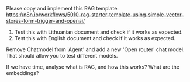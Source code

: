 Please copy and implement this RAG template:
https://n8n.io/workflows/5010-rag-starter-template-using-simple-vector-stores-form-trigger-and-openai/

1. Test this with Lithuanian document and check if it works as expected.
2. Test this with English document and check if it works as expected.

Remove Chatmodel from 'Agent' and add a new 'Open router' chat model. That should allow you to test different models.

If we have time, analyse what is RAG, and how this works?
What are the embeddings?